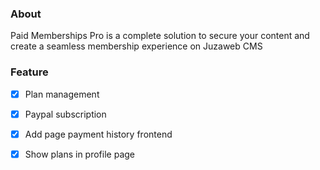 ### About

Paid Memberships Pro is a complete solution to secure your content and create a seamless membership experience on Juzaweb CMS

### Feature

- [x] Plan management
- [x] Paypal subscription
- [x] Add page payment history frontend
- [x] Show plans in profile page

